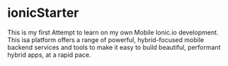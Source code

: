 # ionicStarter
This is my first Attempt to learn on my own Mobile Ionic.io development. This isa platform offers a range of powerful, hybrid-focused mobile backend services and tools to make it easy to build beautiful, performant hybrid apps, at a rapid pace.
